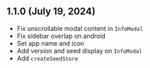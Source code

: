 ## 1.1.0 (July 19, 2024)

- Fix unscrollable modal content in `InfoModal`
- Fix sidebar overlap on android
- Set app name and icon 
- Add version and seed display on `InfoModal`
- Add `createSeedStore`